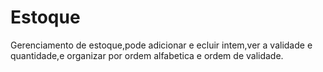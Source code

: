 # Estoque
Gerenciamento de estoque,pode adicionar e ecluir intem,ver a validade e quantidade,e organizar por ordem alfabetica e ordem de validade.
